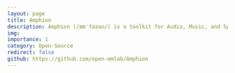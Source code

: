 ```yaml
---
layout: page
title: Amphion
description: Amphion (/æmˈfaɪən/) is a toolkit for Audio, Music, and Speech Generation. I developed the Consistency-based & Transformer-based Singing Voice Conversion Model
img: 
importance: 1
category: Open-Source
redirect: false
github: https://github.com/open-mmlab/Amphion
---
```

